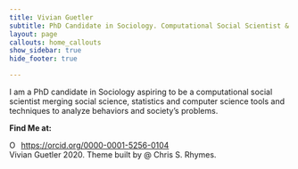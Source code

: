 ```yaml
---
title: Vivian Guetler
subtitle: PhD Candidate in Sociology. Computational Social Scientist & Data Scientist
layout: page
callouts: home_callouts
show_sidebar: true
hide_footer: true

---
```

I am a PhD candidate in Sociology aspiring to be a computational social scientist merging social science, statistics and computer science tools and techniques to analyze behaviors and society’s problems.





<p><strong>Find Me at:</strong></p>
<div class="buttons {% if include.centered %} is-centered {% endif %}">
    <a class="button is-medium is-facebook"
       onclick="window.open('https://github.com/vguetler')">
        <span class="icon"><i class="fab fa-github fa-lg"></i></span>
    </a>
    <a class="button is-medium is-twitter"
       onclick="window.open('https://twitter.com/Vivfiona')">
        <span class="icon"><i class="fab fa-twitter fa-lg"></i></span>
    </a>
    <a class="button is-medium is-linkedin"
       onclick="window.open('https://www.linkedin.com/in/vivianguetler/')">
        <span class="icon"><i class="fab fa-linkedin fa-lg"></i></span>
    </a>
    <a class="button is-medium is-codepen"
       onclick="window.open('https://codepen.io/vguetler/')">
        <span class="icon"><i class="fab fa-codepen fa-lg"></i></span>
    </a>
    <a class="button is-medium is-fa-google"
        onclick="window.open('https://scholar.google.com/citations?hl=en&user=0G8LgsYAAAAJ&view_op=list_works&authuser=1 gmla=AJsN-F4inPXhVAoqjhbLADKcJZ0C6FCbSCyDNQ5ARO_g85PmDg8C_cxDhNn2E1yzB8souySN8xp1zALUKyo1FCkYIISa-iQ9vA')">
        <span class="icon"><i class="fab fa-google fa-lg"></i></span>  
    </a>
</div>

<div itemscope itemtype="https://schema.org/Person"><a itemprop="sameAs" content="https://orcid.org/0000-0001-5256-0104" href="https://orcid.org/0000-0001-5256-0104" target="orcid.widget" rel="me noopener noreferrer" style="vertical-align:top;"><img src="https://orcid.org/sites/default/files/images/orcid_16x16.png" style="width:1em;margin-right:.5em;" alt="ORCID iD icon">https://orcid.org/0000-0001-5256-0104</a></div>



 <footer>
    Vivian Guetler 2020. Theme built by @ Chris S. Rhymes.
</footer>